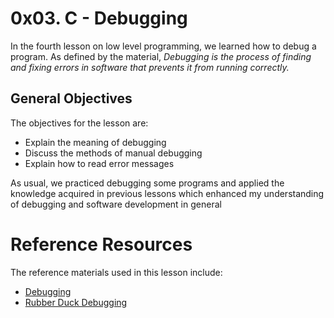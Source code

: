 # 0x03. C - Debugging
In the fourth lesson on low level programming, we learned how to debug a program. As defined by the material, *Debugging is the process of finding and fixing errors in software that prevents it from running correctly.*

## General Objectives
The objectives for the lesson are:
- Explain the meaning of debugging
- Discuss the methods of manual debugging
- Explain how to read error messages

As usual, we practiced debugging some programs and applied the knowledge acquired in previous lessons which enhanced my understanding of debugging and software development in general

# Reference Resources
The reference materials used in this lesson include:
- [Debugging](https://intranet.alxswe.com/rltoken/faGcpiJiejHH6GhqpmbhUw)
- [Rubber Duck Debugging](https://intranet.alxswe.com/rltoken/RaecqJBNkmZ92vLMpNDuGg)
